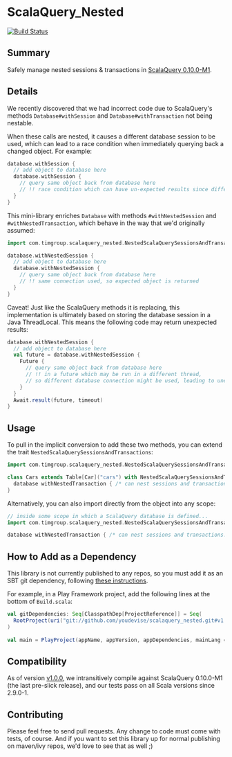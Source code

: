 ScalaQuery_Nested
================
[![Build Status](https://travis-ci.org/youdevise/scalaquery_nested.png)](https://travis-ci.org/youdevise/scalaquery_nested)

Summary
-------
Safely manage nested sessions & transactions in [ScalaQuery 0.10.0-M1](https://github.com/slick/slick/tree/0.10.0-M1).

Details
-------

We recently discovered that we had incorrect code due to ScalaQuery's methods
`Database#withSession` and `Database#withTransaction` not being nestable.

When these calls are nested, it causes a different database session to be
used, which can lead to a race condition when immediately querying back a
changed object. For example:

```scala
database.withSession {
  // add object to database here
  database.withSession {
    // query same object back from database here
    // !! race condition which can have un-expected results since different database connection is used
  }
}
```

This mini-library enriches `Database` with methods `#withNestedSession` and `#withNestedTransaction`,
which behave in the way that we'd originally assumed:

```scala
import com.timgroup.scalaquery_nested.NestedScalaQuerySessionsAndTransactions._

database.withNestedSession {
  // add object to database here
  database.withNestedSession {
    // query same object back from database here
    // !! same connection used, so expected object is returned
  }
}
```

Caveat! Just like the ScalaQuery methods it is replacing, this implementation is ultimately based
on storing the database session in a Java ThreadLocal. This means the following code may return
unexpected results:

```scala
database.withNestedSession {
  // add object to database here
  val future = database.withNestedSession {
    Future {
      // query same object back from database here 
      // !! in a future which may be run in a different thread,
      // so different database connection might be used, leading to unexpected results
    }
  }
  Await.result(future, timeout)
}
```

Usage
-----

To pull in the implicit conversion to add these two methods, you can extend the trait `NestedScalaQuerySessionsAndTransactions`:

```scala
import com.timgroup.scalaquery_nested.NestedScalaQuerySessionsAndTransactions

class Cars extends Table[Car]("cars") with NestedScalaQuerySessionsAndTransactions {
  database withNestedTransaction { /* can nest sessions and transactions... */ }    
}
```

Alternatively, you can also import directly from the object into any scope:

```scala
// inside some scope in which a ScalaQuery database is defined...
import com.timgroup.scalaquery_nested.NestedScalaQuerySessionsAndTransactions._

database withNestedTransaction { /* can nest sessions and transactions... */ }

```

How to Add as a Dependency
--------------------------

This library is not currently published to any repos, so you must add it 
as an SBT git dependency, following [these instructions](https://github.com/playframework/Play20/wiki/SBTDependencies).

For example, in a Play Framework project, add the following lines at the bottom of 
`Build.scala`:

```scala
val gitDependencies: Seq[ClasspathDep[ProjectReference]] = Seq(
  RootProject(uri("git://github.com/youdevise/scalaquery_nested.git#v1.0.0") )
)
  
val main = PlayProject(appName, appVersion, appDependencies, mainLang = SCALA).dependsOn(gitDependencies : _*)
```

Compatibility
-------------
As of version [v1.0.0](https://github.com/youdevise/scalaquery_nested/blob/v1.0.0/.travis.yml),
we intransitively compile against ScalaQuery 0.10.0-M1 (the last pre-slick release), and our tests
pass on all Scala versions since 2.9.0-1.

Contributing
------------
Please feel free to send pull requests. Any change to code must come with tests, of course.
And if you want to set this library up for normal publishing on maven/ivy repos, we'd love to see that as well ;)
